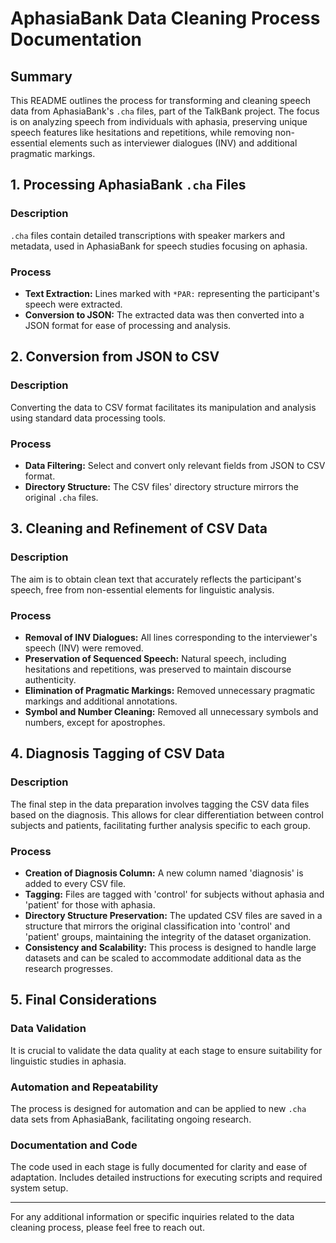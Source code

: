 # AphasiaBank Data Cleaning Process Documentation

## Summary
This README outlines the process for transforming and cleaning speech data from AphasiaBank's `.cha` files, part of the TalkBank project. The focus is on analyzing speech from individuals with aphasia, preserving unique speech features like hesitations and repetitions, while removing non-essential elements such as interviewer dialogues (INV) and additional pragmatic markings.

## 1. Processing AphasiaBank `.cha` Files
### Description
`.cha` files contain detailed transcriptions with speaker markers and metadata, used in AphasiaBank for speech studies focusing on aphasia.

### Process
- **Text Extraction:** Lines marked with `*PAR:` representing the participant's speech were extracted.
- **Conversion to JSON:** The extracted data was then converted into a JSON format for ease of processing and analysis.

## 2. Conversion from JSON to CSV
### Description
Converting the data to CSV format facilitates its manipulation and analysis using standard data processing tools.

### Process
- **Data Filtering:** Select and convert only relevant fields from JSON to CSV format.
- **Directory Structure:** The CSV files' directory structure mirrors the original `.cha` files.

## 3. Cleaning and Refinement of CSV Data
### Description
The aim is to obtain clean text that accurately reflects the participant's speech, free from non-essential elements for linguistic analysis.

### Process
- **Removal of INV Dialogues:** All lines corresponding to the interviewer's speech (INV) were removed.
- **Preservation of Sequenced Speech:** Natural speech, including hesitations and repetitions, was preserved to maintain discourse authenticity.
- **Elimination of Pragmatic Markings:** Removed unnecessary pragmatic markings and additional annotations.
- **Symbol and Number Cleaning:** Removed all unnecessary symbols and numbers, except for apostrophes.

## 4. Diagnosis Tagging of CSV Data
### Description
The final step in the data preparation involves tagging the CSV data files based on the diagnosis. This allows for clear differentiation between control subjects and patients, facilitating further analysis specific to each group.

### Process
- **Creation of Diagnosis Column:** A new column named 'diagnosis' is added to every CSV file.
- **Tagging:** Files are tagged with 'control' for subjects without aphasia and 'patient' for those with aphasia.
- **Directory Structure Preservation:** The updated CSV files are saved in a structure that mirrors the original classification into 'control' and 'patient' groups, maintaining the integrity of the dataset organization.
- **Consistency and Scalability:** This process is designed to handle large datasets and can be scaled to accommodate additional data as the research progresses.


## 5. Final Considerations
### Data Validation
It is crucial to validate the data quality at each stage to ensure suitability for linguistic studies in aphasia.

### Automation and Repeatability
The process is designed for automation and can be applied to new `.cha` data sets from AphasiaBank, facilitating ongoing research.

### Documentation and Code
The code used in each stage is fully documented for clarity and ease of adaptation. Includes detailed instructions for executing scripts and required system setup.

---

For any additional information or specific inquiries related to the data cleaning process, please feel free to reach out.


